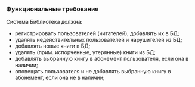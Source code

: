 ### Функциональные требования

Система Библиотека должна:
+ регистрировать пользователей (читателей), добавлять их в БД;
+ удалять недействительных пользователей и нарушителей из БД;
+ добавлять новые книги в БД;
+ удалять (прим. испорченные, утерянные) книги из БД;
+ добавлять выбранную книгу в абонемент пользователя, если она в наличии;
+ оповещать пользователя и не добавлять выбранную книгу в абонемент, если она не в наличии;
